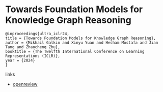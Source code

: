 # Towards Foundation Models for Knowledge Graph Reasoning

```
@inproceedings{ultra_iclr24,
title = {Towards Foundation Models for Knowledge Graph Reasoning},
author = {Mikhail Galkin and Xinyu Yuan and Hesham Mostafa and Jian Tang and Zhaocheng Zhu},
booktitle = {The Twelfth International Conference on Learning Representations (ICLR)},
year = {2024}
}
```

links
- [openreview](https://openreview.net/forum?id=jVEoydFOl9)
